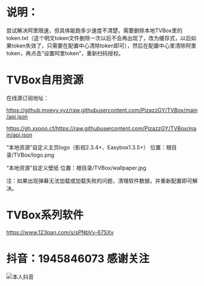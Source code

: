 # 说明：
尝试解决阿里限速，但具体能跑多少速度不清楚，需要删除本地TVBox里的token.txt（这个明文token文件删除一次以后不会再出现了，改为缓存式，以后如果token失效了，只需要在配置中心清除token即可），然后在配置中心里清除阿里token，再点击“设置阿里token”，重新扫码授权。

# TVBox自用资源

在线源订阅地址：

https://github.moeyy.xyz/raw.githubusercontent.com/PizazzGY/TVBox/main/api.json

https://gh.xxooo.cf/https://raw.githubusercontent.com/PizazzGY/TVBox/main/api.json

“本地资源”自定义主页logo（影视2.3.4+、Easybox1.3.5+）
位置：根目录/TVBox/logo.png

“本地资源”自定义壁纸
位置：根目录/TVBox/wallpaper.jpg

注：如果出现弹幕无法加载或加载失败的问题，清理软件数据，并重新配置即可解决。

# TVBox系列软件

https://www.123pan.com/s/sPNbVv-67SXv

# 抖音：1945846073   感谢关注

![本人抖音](https://github.com/PizazzGY/TVBox/assets/78096245/b27d5227-2ad5-48e5-8007-a2918c4078b4)
